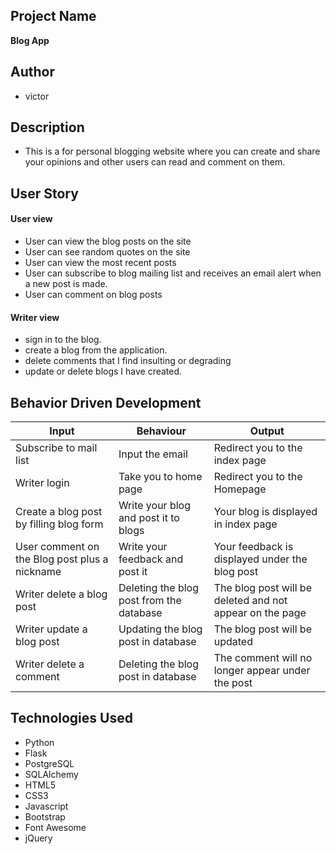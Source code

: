 ## Project Name
**Blog App**

## Author
- victor

## Description
- This is a for personal blogging website where you can create and share your opinions and other users can read and comment on them.

## User Story
####  User view
* User can view the blog posts on the site
* User can see random quotes on the site
* User can view the most recent posts
* User can subscribe to blog mailing list and receives an email alert when a new post is made.
* User can comment on blog posts

####  Writer view
* sign in to the blog.
* create a blog from the application.
* delete comments that I find insulting or degrading
* update or delete blogs I have created.

## Behavior Driven Development
| Input                    | Behaviour                       | Output                                       |
| -------------------------| ------------------------------  | -------------------------------------------- |
| Subscribe to mail list              | Input the email               | Redirect you to the index page               |
| Writer login                    | Take you to home page           | Redirect you to the Homepage                 |
| Create a blog post by filling blog form          | Write your blog and post it to blogs    | Your blog is displayed  in index page                     |
| User comment on the Blog post plus a nickname | Write your feedback and post it | Your feedback is displayed under the blog post   |
| Writer delete a blog post       | Deleting the blog post from the database    | The blog post will be deleted and not appear on the page                  |
| Writer update a blog post       | Updating the blog post in database    | The blog post will be updated                |
| Writer delete a comment         | Deleting the blog post in database    | The comment will no longer appear under the post


## Technologies Used
* Python
* Flask
* PostgreSQL
* SQLAlchemy
* HTML5
* CSS3
* Javascript
* Bootstrap
* Font Awesome
* jQuery